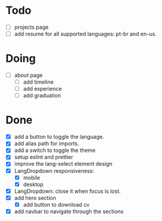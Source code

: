 # Todo

- [ ] projects page 
- [ ] add resume for all supported languages: pt-br and en-us.

# Doing

- [ ] about page
  - [ ] add timeline
  - [ ] add experience
  - [ ] add graduation 
   
# Done

- [x] add a button to toggle the language.
- [x] add alias path for imports.
- [x] add a switch to toggle the theme
- [x] setup eslint and prettier
- [x] improve the lang-select element design
- [x] LangDropdown responsiveness:
  - [x] mobile 
  - [x] desktop
- [x] LangDropdown: close it when focus is lost.
- [x] add hero section
  - [x] add button to download cv 
- [x] add navbar to navigate through the sections